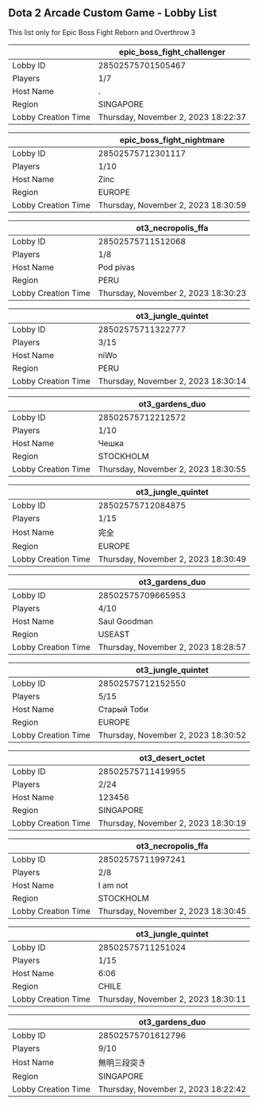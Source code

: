 ## Dota 2 Arcade Custom Game - Lobby List

This list only for Epic Boss Fight Reborn and Overthrow 3

|  | epic_boss_fight_challenger |
| ------ | ------ |
| Lobby ID | 28502575701505467 |
| Players | 1/7 |
| Host Name | . |
| Region | SINGAPORE |
| Lobby Creation Time | Thursday, November 2, 2023 18:22:37 |


|  | epic_boss_fight_nightmare |
| ------ | ------ |
| Lobby ID | 28502575712301117 |
| Players | 1/10 |
| Host Name | Zinc |
| Region | EUROPE |
| Lobby Creation Time | Thursday, November 2, 2023 18:30:59 |


|  | ot3_necropolis_ffa |
| ------ | ------ |
| Lobby ID | 28502575711512068 |
| Players | 1/8 |
| Host Name | Pod pivas |
| Region | PERU |
| Lobby Creation Time | Thursday, November 2, 2023 18:30:23 |


|  | ot3_jungle_quintet |
| ------ | ------ |
| Lobby ID | 28502575711322777 |
| Players | 3/15 |
| Host Name | niWo |
| Region | PERU |
| Lobby Creation Time | Thursday, November 2, 2023 18:30:14 |


|  | ot3_gardens_duo |
| ------ | ------ |
| Lobby ID | 28502575712212572 |
| Players | 1/10 |
| Host Name | Чешка |
| Region | STOCKHOLM |
| Lobby Creation Time | Thursday, November 2, 2023 18:30:55 |


|  | ot3_jungle_quintet |
| ------ | ------ |
| Lobby ID | 28502575712084875 |
| Players | 1/15 |
| Host Name | 完全 |
| Region | EUROPE |
| Lobby Creation Time | Thursday, November 2, 2023 18:30:49 |


|  | ot3_gardens_duo |
| ------ | ------ |
| Lobby ID | 28502575709665953 |
| Players | 4/10 |
| Host Name | Saul Goodman |
| Region | USEAST |
| Lobby Creation Time | Thursday, November 2, 2023 18:28:57 |


|  | ot3_jungle_quintet |
| ------ | ------ |
| Lobby ID | 28502575712152550 |
| Players | 5/15 |
| Host Name | Старый Тоби |
| Region | EUROPE |
| Lobby Creation Time | Thursday, November 2, 2023 18:30:52 |


|  | ot3_desert_octet |
| ------ | ------ |
| Lobby ID | 28502575711419955 |
| Players | 2/24 |
| Host Name | 123456 |
| Region | SINGAPORE |
| Lobby Creation Time | Thursday, November 2, 2023 18:30:19 |


|  | ot3_necropolis_ffa |
| ------ | ------ |
| Lobby ID | 28502575711997241 |
| Players | 2/8 |
| Host Name | I am not |
| Region | STOCKHOLM |
| Lobby Creation Time | Thursday, November 2, 2023 18:30:45 |


|  | ot3_jungle_quintet |
| ------ | ------ |
| Lobby ID | 28502575711251024 |
| Players | 1/15 |
| Host Name | 6:06 |
| Region | CHILE |
| Lobby Creation Time | Thursday, November 2, 2023 18:30:11 |


|  | ot3_gardens_duo |
| ------ | ------ |
| Lobby ID | 28502575701612796 |
| Players | 9/10 |
| Host Name | 無明三段突き |
| Region | SINGAPORE |
| Lobby Creation Time | Thursday, November 2, 2023 18:22:42 |


